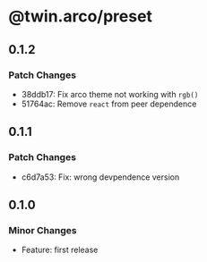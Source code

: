 # @twin.arco/preset

## 0.1.2

### Patch Changes

- 38ddb17: Fix arco theme not working with `rgb()`
- 51764ac: Remove `react` from peer dependence

## 0.1.1

### Patch Changes

- c6d7a53: Fix: wrong devpendence version

## 0.1.0

### Minor Changes

- Feature: first release
